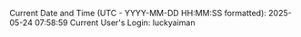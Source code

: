 Current Date and Time (UTC - YYYY-MM-DD HH:MM:SS formatted): 2025-05-24 07:58:59
Current User's Login: luckyaiman
